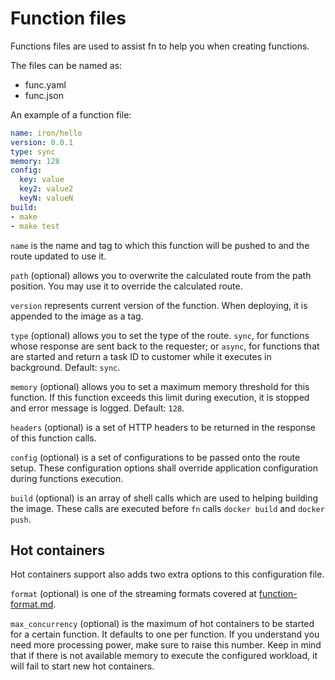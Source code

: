 # Function files

Functions files are used to assist fn to help you when creating functions.

The files can be named as:

- func.yaml
- func.json

An example of a function file:

```yaml
name: iron/hello
version: 0.0.1
type: sync
memory: 128
config:
  key: value
  key2: value2
  keyN: valueN
build:
- make
- make test
```

`name` is the name and tag to which this function will be pushed to and the
route updated to use it.

`path` (optional) allows you to overwrite the calculated route from the path
position. You may use it to override the calculated route.

`version` represents current version of the function. When deploying, it is
appended to the image as a tag.

`type` (optional) allows you to set the type of the route. `sync`, for functions
whose response are sent back to the requester; or `async`, for functions that
are started and return a task ID to customer while it executes in background.
Default: `sync`.

`memory` (optional) allows you to set a maximum memory threshold for this
function. If this function exceeds this limit during execution, it is stopped
and error message is logged. Default: `128`.

`headers` (optional) is a set of HTTP headers to be returned in the response of
this function calls.

`config` (optional) is a set of configurations to be passed onto the route
setup. These configuration options shall override application configuration
during functions execution.

`build` (optional) is an array of shell calls which are used to helping building
the image. These calls are executed before `fn` calls `docker build` and
`docker push`.

## Hot containers

Hot containers support also adds two extra options to this configuration file.

`format` (optional) is one of the streaming formats covered at [function-format.md](function-format.md).

`max_concurrency` (optional) is the maximum of hot containers to be started for
a certain function. It defaults to one per function. If you understand you need
more processing power, make sure to raise this number. Keep in mind that if
there is not available memory to execute the configured workload, it will fail
to start new hot containers.

